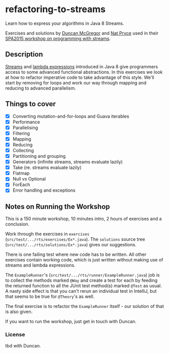 # refactoring-to-streams

Learn how to express your algorithms in Java 8 Streams.

Exercises and solutions by [Duncan McGregor](https://twitter.com/duncanmcg)
and [Nat Pryce](https://twitter.com/natpryce) used in their 
[SPA2015 workshop on programming with streams](http://www.spaconference.org/spa2015/sessions/session647.html).

## Description 

[Streams](https://docs.oracle.com/javase/tutorial/collections/streams/) and 
[lambda expressions](https://docs.oracle.com/javase/tutorial/java/javaOO/lambdaexpressions.html)
introduced in Java 8 give programmers access to some advanced functional abstractions. 
In this exercises we look at how to refactor imperative code to take advantage of 
this style. We'll start by removing for loops and work our way through mapping and 
reducing to advanced parallelism.

## Things to cover

* [x] Converting mutation-and-for-loops and Guava iterables
* [x] Performance
* [x] Parallelising
* [x] Filtering
* [x] Mapping
* [x] Reducing
* [x] Collecting
* [x] Partitioning and grouping
* [x] Generators (infinite streams, streams evaluate lazily)
* [x] Take (re. streams evaluate lazily)
* [x] Flatmap
* [x] Null vs Optional<T>
* [x] ForEach
* [x] Error handling and exceptions 

## Notes on Running the Workshop 
This is a 150 minute workshop, 10 minutes intro, 2 hours of exercises and a conclusion.

Work through the exercises in `exercises` (`src/test/.../rts/exercises/Ex*.java`). 
The `solutions` source tree (`src/test/.../rts/solutions/Ex*.java`) gives our suggestions.

There is one failing test where new code has to be written. All other exercises contain
working code, which is just written without making use of streams and lambda expressions.

The `ExampleRunner`'s (`src/test/.../rts/runner/ExampleRunner.java`) job is to collect the 
methods marked `@Way` and create a test for each by feeding the returned function to all the 
JUnit test method(s) marked `@Test` as usual. A nasty side effect is that you can't rerun 
an individual test in IntelliJ, but that seems to be true for `@Theory`'s as well.

The final exercise is to refactor the `ExampleRunner` itself - our solution of that is also given.

If you want to run the workshop, just get in touch with Duncan.

### License

tbd with Duncan.
